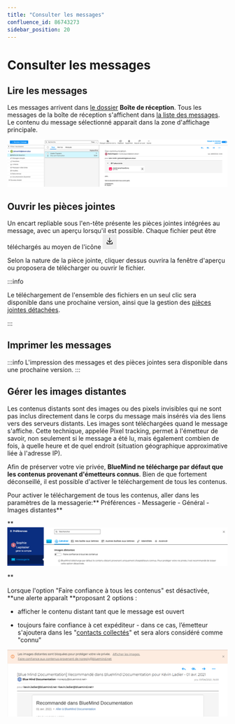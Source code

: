 ```yaml
---
title: "Consulter les messages"
confluence_id: 86743273
sidebar_position: 20
---
```

# Consulter les messages


## Lire les messages

Les messages arrivent dans [le dossier](/Guide_de_l_utilisateur/La_messagerie/Organiser_les_dossiers/) **Boîte de réception**. Tous les messages de la boîte de réception s'affichent dans [la liste des messages](/Guide_de_l_utilisateur/La_messagerie/Gérer_la_liste_des_messages/). Le contenu du message sélectionné apparait dans la zone d'affichage principale.


![](../../attachments/86743273/86764397.png)


## Ouvrir les pièces jointes

Un encart repliable sous l'en-tête présente les pièces jointes intégrées au message, avec un aperçu lorsqu'il est possible. Chaque fichier peut être téléchargés au moyen de l'icône ![](../../attachments/86743273/86764396.png)

Selon la nature de la pièce jointe, cliquer dessus ouvrira la fenêtre d'aperçu ou proposera de télécharger ou ouvrir le fichier.


:::info

Le téléchargement de l'ensemble des fichiers en un seul clic sera disponible dans une prochaine version, ainsi que la gestion des [pièces jointes détachées](/Guide_de_l_utilisateur/La_messagerie/Ajouter_des_pièces_jointes/).

:::

## Imprimer les messages


:::info
L'impression des messages et des pièces jointes sera disponible dans une prochaine version.
:::


## Gérer les images distantes

Les contenus distants sont des images ou des pixels invisibles qui ne sont pas inclus directement dans le corps du message mais insérés via des liens vers des serveurs distants. Les images sont téléchargées quand le message s'affiche. Cette technique, appelée Pixel tracking, permet à l'émetteur de savoir, non seulement si le message a été lu, mais également combien de fois, à quelle heure et de quel endroit (situation géographique approximative liée à l'adresse IP).

Afin de préserver votre vie privée, **BlueMind ne télécharge par défaut que les contenus provenant d'émetteurs connus**. Bien de que fortement déconseillé, il est possible d'activer le téléchargement de tous les contenus.


Pour activer le téléchargement de tous les contenus, aller dans les paramètres de la messagerie:** Préférences - Messagerie - Général - Images distantes**

**![](../../attachments/86743273/86764395.png)


**


Lorsque l'option "Faire confiance à tous les contenus" est désactivée, **une alerte apparaît **proposant 2 options :

- afficher le contenu distant tant que le message est ouvert

- toujours faire confiance à cet expéditeur - dans ce cas, l’émetteur s'ajoutera dans les "[contacts collectés](/Guide_de_l_utilisateur/Les_contacts/Créer_et_éditer_un_carnet_d_adresses_personnel/)" et sera alors considéré comme "connu"


![](../../attachments/86743273/86764394.png)


